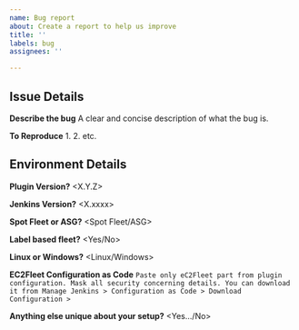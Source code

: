 ```yaml
---
name: Bug report
about: Create a report to help us improve
title: ''
labels: bug
assignees: ''

---
```


## Issue Details

**Describe the bug**
A clear and concise description of what the bug is.

**To Reproduce**
1. 
2. 
etc.

## Environment Details

**Plugin Version?**
<X.Y.Z>

**Jenkins Version?**
<X.xxxx>

**Spot Fleet or ASG?**
<Spot Fleet/ASG>

**Label based fleet?**
<Yes/No>

**Linux or Windows?**
<Linux/Windows>

**EC2Fleet Configuration as Code**
``
Paste only eC2Fleet part from plugin configuration. Mask all security concerning details. You can download it from Manage Jenkins > Configuration as Code > Download Configuration >
``



**Anything else unique about your setup?**
<Yes…/No>
